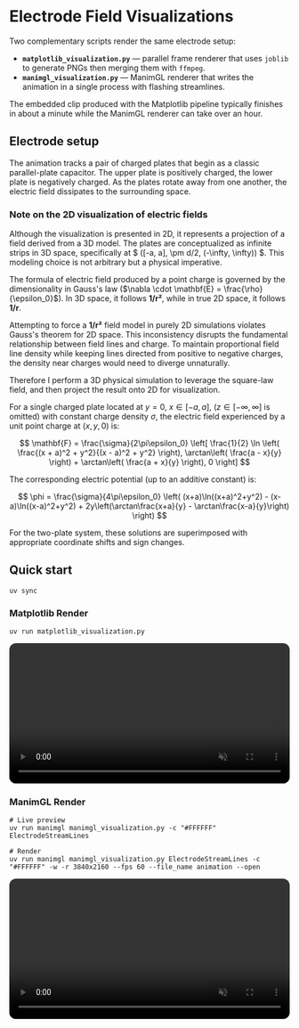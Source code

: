 # Electrode Field Visualizations

Two complementary scripts render the same electrode setup:

- **`matplotlib_visualization.py`** — parallel frame renderer that uses `joblib` to generate PNGs then merging them with `ffmpeg`.
- **`manimgl_visualization.py`** — ManimGL renderer that writes the animation in a single process with flashing streamlines.

The embedded clip produced with the Matplotlib pipeline typically finishes in about a minute while the ManimGL renderer can take over an hour.

## Electrode setup

The animation tracks a pair of charged plates that begin as a classic parallel-plate capacitor. The upper plate is positively charged, the lower plate is negatively charged. As the plates rotate away from one another, the electric field dissipates to the surrounding space.

### Note on the 2D visualization of electric fields

Although the visualization is presented in 2D, it represents a projection of a field derived from a 3D model. The plates are conceptualized as infinite strips in 3D space, specifically at $ ([-a, a], \pm d/2, (-\infty, \infty)) $. This modeling choice is not arbitrary but a physical imperative.

The formula of electric field produced by a point charge is governed by the dimensionality in Gauss's law ($\nabla \cdot \mathbf{E} = \frac{\rho}{\epsilon_0}$). In 3D space, it follows **1/r²**, while in true 2D space, it follows **1/r**.

Attempting to force a **1/r²** field model in purely 2D simulations violates Gauss's theorem for 2D space. This inconsistency disrupts the fundamental relationship between field lines and charge. To maintain proportional field line density while keeping lines directed from positive to negative charges, the density near charges would need to diverge unnaturally.

Therefore I perform a 3D physical simulation to leverage the square-law field, and then project the result onto 2D for visualization.

For a single charged plate located at $y = 0$, $x \in [-a, a]$, ($z \in [-\infty, \infty]$ is omitted) with constant charge density $\sigma$, the electric field experienced by a unit point charge at $(x, y, 0)$ is:

$$
\mathbf{F} = \frac{\sigma}{2\pi\epsilon_0} \left[ \frac{1}{2}  \ln \left( \frac{(x + a)^2 + y^2}{(x - a)^2 + y^2} \right), \arctan\left( \frac{a - x}{y} \right) + \arctan\left( \frac{a + x}{y} \right), 0 \right]
$$

The corresponding electric potential (up to an additive constant) is:

$$
\phi = \frac{\sigma}{4\pi\epsilon_0} \left( (x+a)\ln((x+a)^2+y^2) - (x-a)\ln((x-a)^2+y^2) + 2y\left(\arctan\frac{x+a}{y} - \arctan\frac{x-a}{y}\right) \right)
$$

For the two-plate system, these solutions are superimposed with appropriate coordinate shifts and sign changes.

## Quick start

```shell
uv sync
```

### Matplotlib Render

```shell
uv run matplotlib_visualization.py
```

<div align="center">
	<video src="https://github.com/user-attachments/assets/5e74c04c-4d32-4e6a-a7ab-ea9e3cfdf5cf" controls muted loop width="720" style="max-width: 100%; border-radius: 12px;"></video>
</div>

### ManimGL Render

```shell
# Live preview
uv run manimgl manimgl_visualization.py -c "#FFFFFF" ElectrodeStreamLines

# Render
uv run manimgl manimgl_visualization.py ElectrodeStreamLines -c "#FFFFFF" -w -r 3840x2160 --fps 60 --file_name animation --open
```

<div align="center">
	<video src="https://github.com/user-attachments/assets/b3e67d04-5aad-400c-a98e-a8d0f1727347" controls muted loop width="720" style="max-width: 100%; border-radius: 12px;"></video>
</div>
